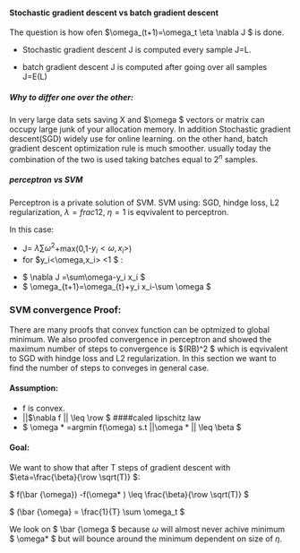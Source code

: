 #### Stochastic gradient descent vs batch gradient descent

The question is how ofen $\omega_(t+1)=\omega_t \eta \nabla J $ is done.

- Stochastic gradient descent  J is computed every sample J=L.

- batch gradient descent J is computed after going over all samples J=E(L)

##### Why to differ one over the other:  

In very large data sets saving X and $\omega $ vectors or matrix can occupy large junk of your allocation memory. In addition Stochastic gradient descent(SGD) widely use for online learning. on the other hand, batch gradient descent optimization rule is much smoother. usually today the combination of the two is used taking batches equal to $2^n$ samples.
 
##### perceptron vs SVM

Perceptron is a private solution of SVM. 
SVM using: SGD, hindge loss, L2 regularization, $\lambda=frac{1}{2}$, $\eta =1$ is eqvivalent to perceptron.

In this case:
- J= $\lambda \sum \omega^2$+max(0,1-$y_i<\omega,x_i>$)
- for $y_i<\omega,x_i> <1 $ : 
* $ \nabla J =\sum\omega-y_i x_i $
* $ \omega_{t+1}=\omega_{t}+y_i x_i-\sum \omega $

### SVM convergence Proof:

There are many proofs that convex function can be optmized to global minimum. We also proofed convergence in perceptron and showed the maximum number of steps to convergence is $(RB)^2 $ which is eqvivalent to SGD with hindge loss and L2 regularization.
In this section we want to find the number of steps to conveges in general case.

#### Assumption:

- f is convex.
- ||$\nabla f || \leq \row $  ####caled lipschitz law
- $ \omega * =argmin f(\omega) s.t ||\omega * || \leq \beta $

#### Goal:

We want to show that after T steps of gradient descent with $\eta=\frac{\beta}{\row \sqrt(T)} $:

$ f(\bar {\omega}) -f(\omega* ) \leq \frac{\beta}{\row \sqrt(T)} $

$ (\bar {\omega} = \frac{1}{T} \sum \omega_t $

We look on $ \bar {\omega $ because $\omega$ will almost never achive minimum $ \omega* $ but will bounce around the minimum dependent on size of $\eta$.



